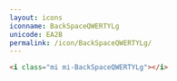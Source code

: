 ```yaml
---
layout: icons
iconname: BackSpaceQWERTYLg
unicode: EA2B
permalink: /icon/BackSpaceQWERTYLg/
---
```


``` html
<i class="mi mi-BackSpaceQWERTYLg"></i>
```

